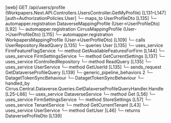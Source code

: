 [web] GET /api/users/profile  (Workpapers.Next.API.Controllers.UsersController.GetMyProfile)  [L131–L147] [auth=AuthorizationPolicies.User]
  └─ maps_to UserProfileDto [L135]
    └─ automapper.registration DataverseMappingProfile (User->UserProfileDto) [L92]
    └─ automapper.registration CirrusMappingProfile (User->UserProfileDto) [L115]
    └─ automapper.registration WorkpapersMappingProfile (User->UserProfileDto) [L109]
  └─ calls UserRepository.ReadQuery [L135]
  └─ queries User [L135]
  └─ uses_service FirmFeatureFlagService
    └─ method GetAvailableFeaturesForFirm [L144]
  └─ uses_service FirmSettingsService
    └─ method GetCurrentSettings [L137]
  └─ uses_service IControlledRepository<User>
    └─ method ReadQuery [L135]
  └─ uses_service UserService
    └─ method GetUserId [L135]
  └─ sends_request GetDataverseProfileQuery [L139]
    └─ generic_pipeline_behaviors 2
      └─ DatagetTokenSyncBehaviour
      └─ DatagetTokenSyncBehaviour
    └─ handled_by Cirrus.Central.Dataverse.Queries.GetDataverseProfileQueryHandler.Handle [L25–L66]
      └─ uses_service DataverseService
        └─ method Get [L56]
      └─ uses_service FirmSettingsService
        └─ method StoreSettings [L57]
      └─ uses_service TenantService
        └─ method GetCurrentTenant [L43]
      └─ uses_service UserService
        └─ method GetUser [L46]
  └─ returns DataverseProfileDto [L139]

